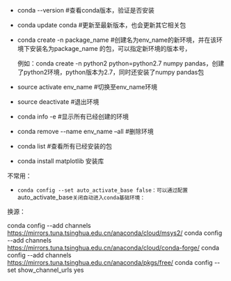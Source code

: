 - conda --version #查看conda版本，验证是否安装

- conda update conda #更新至最新版本，也会更新其它相关包

- conda create -n package_name #创建名为env_name的新环境，并在该环境下安装名为package_name 的包，可以指定新环境的版本号，

  例如：conda create -n python2 python=python2.7 numpy pandas，创建了python2环境，python版本为2.7，同时还安装了numpy pandas包

- source activate env_name #切换至env_name环境

- source deactivate #退出环境

- conda info -e #显示所有已经创建的环境

- conda remove --name env_name –all #删除环境

- conda list #查看所有已经安装的包

- conda install matplotlib 安装库

  







不常用：

- `conda config --set auto_activate_base false：可以通过配置`auto_activate_base`关闭自动进入conda基础环境：`

换源：

conda config --add channels https://mirrors.tuna.tsinghua.edu.cn/anaconda/cloud/msys2/
conda config --add channels https://mirrors.tuna.tsinghua.edu.cn/anaconda/cloud/conda-forge/
conda config --add channels https://mirrors.tuna.tsinghua.edu.cn/anaconda/pkgs/free/
conda config --set show_channel_urls yes 